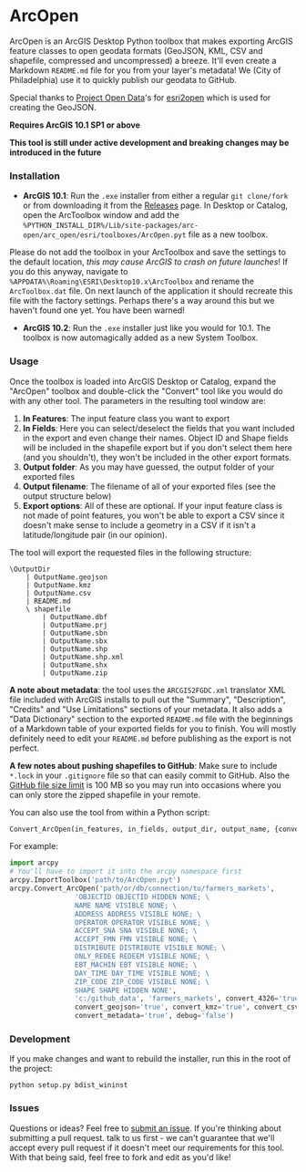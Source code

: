 # ArcOpen  

ArcOpen is an ArcGIS Desktop Python toolbox that makes exporting ArcGIS feature classes to open geodata formats (GeoJSON, KML, CSV and shapefile, compressed and uncompressed) a breeze. It'll even create a Markdown `README.md` file for you from your layer's metadata! We (City of Philadelphia) use it to quickly publish our geodata to GitHub.

Special thanks to [Project Open Data](https://github.com/project-open-data)'s for [esri2open](https://github.com/project-open-data/esri2open) which is used for creating the GeoJSON.  

**Requires ArcGIS 10.1 SP1 or above**

**This tool is still under active development and breaking changes may be introduced in the future**

### Installation

* **ArcGIS 10.1**: Run the `.exe` installer from either a regular `git clone/fork` or from downloading it from the [Releases](https://github.com/CityOfPhiladelphia/arc-open/releases) page. In Desktop or Catalog, open the ArcToolbox window and add the `%PYTHON_INSTALL_DIR%/Lib/site-packages/arc-open/arc_open/esri/toolboxes/ArcOpen.pyt` file as a new toolbox.  

Please do not add the toolbox in your ArcToolbox and save the settings to the default location, *this may cause ArcGIS to crash on future launches*! If you do this anyway, navigate to `%APPDATA%\Roaming\ESRI\Desktop10.x\ArcToolbox` and rename the `ArcToolbox.dat` file. On next launch of the application it should recreate this file with the factory settings. Perhaps there's a way around this but we haven't found one yet. You have been warned!  

* **ArcGIS 10.2**: Run the `.exe` installer just like you would for 10.1. The toolbox is now automagically added as a new System Toolbox.

### Usage

Once the toolbox is loaded into ArcGIS Desktop or Catalog, expand the "ArcOpen" toolbox and double-click the "Convert" tool like you would do with any other tool. The parameters in the resulting tool window are:

1. **In Features**: The input feature class you want to export
2. **In Fields**: Here you can select/deselect the fields that you want included in the export and even change their names. Object ID and Shape fields will be included in the shapefile export but if you don't select them here (and you shouldn't), they won't be included in the other export formats.
3. **Output folder**: As you may have guessed, the output folder of your exported files
4. **Output filename**: The filename of all of your exported files (see the output structure below)
5. **Export options**: All of these are optional. If your input feature class is not made of point features, you won't be able to export a CSV since it doesn't make sense to include a geometry in a CSV if it isn't a latitude/longitude pair (in our opinion).

The tool will export the requested files in the following structure:

    \OutputDir
        | OutputName.geojson
        | OutputName.kmz
        | OutputName.csv
        | README.md
        \ shapefile
            | OutputName.dbf
            | OutputName.prj
            | OutputName.sbn
            | OutputName.sbx
            | OutputName.shp
            | OutputName.shp.xml
            | OutputName.shx
            | OutputName.zip

**A note about metadata**: the tool uses the `ARCGIS2FGDC.xml` translator XML file included with ArcGIS installs to pull out the "Summary", "Description", "Credits" and "Use Limitations" sections of your metadata. It also adds a "Data Dictionary" section to the exported `README.md` file with the beginnings of a Markdown table of your exported fields for you to finish. You will mostly definitely need to edit your `README.md` before publishing as the export is not perfect.  

**A few notes about pushing shapefiles to GitHub**: Make sure to include `*.lock` in your `.gitignore` file so that can easily commit to GitHub. Also the [GitHub file size limit](https://help.github.com/articles/working-with-large-files) is 100 MB so you may run into occasions where you can only store the zipped shapefile in your remote.  

You can also use the tool from within a Python script:

```python
Convert_ArcOpen(in_features, in_fields, output_dir, output_name, {convert_4326}, {convert_geojson}, {convert_kmz}, {convert_csv}, {convert_metadata}, {debug})
```
For example:  

```python
import arcpy
# You'll have to import it into the arcpy namespace first
arcpy.ImportToolbox('path/to/ArcOpen.pyt') 
arcpy.Convert_ArcOpen('path/or/db/connection/to/farmers_markets',
                'OBJECTID OBJECTID HIDDEN NONE; \
                NAME NAME VISIBLE NONE; \
                ADDRESS ADDRESS VISIBLE NONE; \
                OPERATOR OPERATOR VISIBLE NONE; \
                ACCEPT_SNA SNA VISIBLE NONE; \
                ACCEPT_FMN FMN VISIBLE NONE; \
                DISTRIBUTE DISTRIBUTE VISIBLE NONE; \
                ONLY_REDEE REDEEM VISIBLE NONE; \
                EBT_MACHIN EBT VISIBLE NONE; \
                DAY_TIME DAY_TIME VISIBLE NONE; \
                ZIP_CODE ZIP_CODE VISIBLE NONE; \
                SHAPE SHAPE HIDDEN NONE',
                'c:/github_data', 'farmers_markets', convert_4326='true',  
                convert_geojson='true', convert_kmz='true', convert_csv='true',  
                convert_metadata='true', debug='false')
```

### Development

If you make changes and want to rebuild the installer, run this in the root of the project:

    python setup.py bdist_wininst

### Issues
Questions or ideas? Feel free to [submit an issue](https://github.com/CityOfPhiladelphia/arc-open/issues/new). If you're thinking about submitting a pull request. talk to us first - we can't guarantee that we'll accept every pull request if it doesn't meet our requirements for this tool. With that being said, feel free to fork and edit as you'd like!